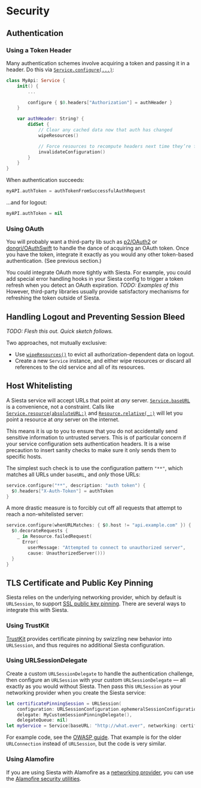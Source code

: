 # Security

## Authentication

### Using a Token Header

Many authentication schemes involve acquiring a token and passing it in a header. Do this via [`Service.configure(...)`](https://bustoutsolutions.github.io/siesta/api/Classes/Service.html#//apple_ref/swift/Method/configure(_:requestMethods:description:configurer:)):

```swift
class MyApi: Service {
    init() {
        ...

        configure { $0.headers["Authorization"] = authHeader }
    }

    var authHeader: String? {
        didSet {
            // Clear any cached data now that auth has changed
            wipeResources()

            // Force resources to recompute headers next time they’re fetched
            invalidateConfiguration()
        }
    }
}
```

When authentication succeeds:

```swift
myAPI.authToken = authTokenFromSuccessfulAuthRequest
```

…and for logout:

```swift
myAPI.authToken = nil
```

### Using OAuth

You will probably want a third-party lib such as [p2/OAuth2](https://github.com/p2/OAuth2) or [dongri/OAuthSwift](https://github.com/dongri/OAuthSwift) to handle the dance of acquiring an OAuth token. Once you have the token, integrate it exactly as you would any other token-based authentication. (See previous section.)

You could integrate OAuth more tightly with Siesta. For example, you could add special error handling hooks in your Siesta config to trigger a token refresh when you detect an OAuth expiration. _TODO: Examples of this_ However, third-party libraries usually provide satisfactory mechanisms for refreshing the token outside of Siesta.

## Handling Logout and Preventing Session Bleed

_TODO: Flesh this out. Quick sketch follows._

Two approaches, not mutually exclusive:

- Use [`wipeResources()`](https://bustoutsolutions.github.io/siesta/api/Classes/Service.html#//apple_ref/swift/Method/wipeResources(matching:)) to evict all authorization-dependent data on logout.
- Create a new `Service` instance, and either wipe resources or discard all references to the old service and all of its resources.

## Host Whitelisting

A Siesta service will accept URLs that point at _any_ server. [`Service.baseURL`](https://bustoutsolutions.github.io/siesta/api/Classes/Service.html#//apple_ref/swift/Property/baseURL) is a convenience, not a constraint. Calls like [`Service.resource(absoluteURL:)`](https://bustoutsolutions.github.io/siesta/api/Classes/Service.html#//apple_ref/swift/Method/resource(absoluteURL:)) and [`Resource.relative(_:)`](https://bustoutsolutions.github.io/siesta/api/Classes/Resource.html#//apple_ref/swift/Method/relative(_:)) will let you point a resource at _any_ server on the internet.

This means it is up to you to ensure that you do not accidentally send sensitive information to untrusted servers. This is of particular concern if your service configuration sets authentication headers. It is a wise precaution to insert sanity checks to make sure it only sends them to specific hosts.

The simplest such check is to use the configuration pattern `"**"`, which matches all URLs under `baseURL`, and _only_ those URLs:

```swift
service.configure("**", description: "auth token") {
  $0.headers["X-Auth-Token"] = authToken
}
```

A more drastic measure is to forcibly cut off all requests that attempt to reach a non-whitelisted server:

```swift
service.configure(whenURLMatches: { $0.host != "api.example.com" }) {
  $0.decorateRequests {
    _ in Resource.failedRequest(
      Error(
        userMessage: "Attempted to connect to unauthorized server",
        cause: UnauthorizedServer()))
  }
}
```

## TLS Certificate and Public Key Pinning

Siesta relies on the underlying networking provider, which by default is `URLSession`, to support [SSL public key pinning](https://www.owasp.org/index.php/Certificate_and_Public_Key_Pinning#What_Is_Pinning.3F). There are several ways to integrate this with Siesta.

### Using TrustKit

[TrustKit](https://github.com/datatheorem/TrustKit) provides certificate pinning by swizzling new behavior into `URLSession`, and thus requires no additional Siesta configuration.

### Using URLSessionDelegate

Create a custom `URLSessionDelegate` to handle the authentication challenge, then configure an `URLSession` with your custom `URLSessionDelegate` — all exactly as you would without Siesta. Then pass this `URLSession` as your networking provider when you create the Siesta service:

```swift
let certificatePinningSession = URLSession(
    configuration: URLSessionConfiguration.ephemeralSessionConfiguration(),
    delegate: MyCustomSessionPinningDelegate(),
    delegateQueue: nil)
let myService = Service(baseURL: "http://what.ever", networking: certificatePinningSession)
```

For example code, see the [OWASP guide](https://www.owasp.org/index.php/Certificate_and_Public_Key_Pinning#iOS
). That example is for the older `URLConnection` instead of `URLSession`, but the code is very similar.

### Using Alamofire

If you are using Siesta with Alamofire as a [networking provider](https://bustoutsolutions.github.io/siesta/api/Protocols/NetworkingProvider.html), you can use the [Alamofire security utilities](https://github.com/Alamofire/Alamofire#security).
